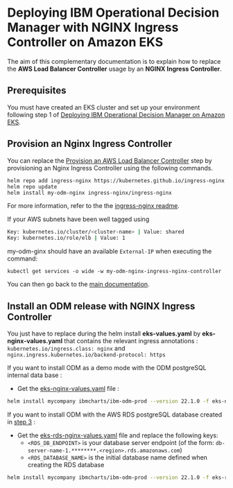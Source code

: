 # Deploying IBM Operational Decision Manager with NGINX Ingress Controller on Amazon EKS

The aim of this complementary documentation is to explain how to replace the **AWS Load Balancer Controller** usage by an **NGINX Ingress Controller**.

## Prerequisites

You must have created an EKS cluster and set up your environment following step 1 of [Deploying IBM Operational Decision Manager on Amazon EKS](README.md#1-prepare-your-environment-40-min).

## Provision an Nginx Ingress Controller

You can replace the [Provision an AWS Load Balancer Controller](README.md#c-provision-an-aws-load-balancer-controller) step by provisioning an Nginx Ingress Controller using the following commands.

```console
helm repo add ingress-nginx https://kubernetes.github.io/ingress-nginx
helm repo update
helm install my-odm-nginx ingress-nginx/ingress-nginx
```

For more information, refer to the the [ingress-nginx readme](https://github.com/kubernetes/ingress-nginx/tree/main/charts/ingress-nginx#install-chart).

If your AWS subnets have been well tagged using

```bash
Key: kubernetes.io/cluster/<cluster-name> | Value: shared
Key: kubernetes.io/role/elb | Value: 1
```

my-odm-ginx should have an available `External-IP` when executing the command:

```console
kubectl get services -o wide -w my-odm-nginx-ingress-nginx-controller
```

You can then go back to the [main documentation](README.md#2-prepare-your-environment-for-the-odm-installation-25-min).

## Install an ODM release with NGINX Ingress Controller

You just have to replace during the helm install **eks-values.yaml** by **eks-nginx-values.yaml** that contains the relevant ingress annotations :
`kubernetes.io/ingress.class: nginx` and `nginx.ingress.kubernetes.io/backend-protocol: https`

If you want to install ODM as a demo mode with the ODM postgreSQL internal data base :

- Get the [eks-nginx-values.yaml](./eks-nginx-values.yaml) file :

```bash
helm install mycompany ibmcharts/ibm-odm-prod --version 22.1.0 -f eks-nginx-values.yaml
```

If you want to install ODM with the AWS RDS postgreSQL database created in [step 3](#3-optional-create-an-rds-database-20-min) :

- Get the [eks-rds-nginx-values.yaml](./eks-rds-nginx-values.yaml) file and replace the following keys:
  - `<RDS_DB_ENDPOINT>` is your database server endpoint (of the form: `db-server-name-1.********.<region>.rds.amazonaws.com`)
  - `<RDS_DATABASE_NAME>` is the initial database name defined when creating the RDS database


```bash
helm install mycompany ibmcharts/ibm-odm-prod --version 22.1.0 -f eks-rds-nginx-values.yaml
```
